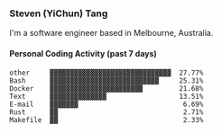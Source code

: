 ### Steven (YiChun) Tang

I'm a software engineer based in Melbourne, Australia.

#### Personal Coding Activity (past 7 days)
```
other     ▓▓▓▓▓▓▓▓▓▓▓▓▓▓▓▓▓▓▓▓▓▓▓▓▓▓▓▓▓▓  27.77%
Bash      ▓▓▓▓▓▓▓▓▓▓▓▓▓▓▓▓▓▓▓▓▓▓▓▓▓▓▓     25.31%
Docker    ▓▓▓▓▓▓▓▓▓▓▓▓▓▓▓▓▓▓▓▓▓▓▓         21.68%
Text      ▓▓▓▓▓▓▓▓▓▓▓▓▓▓                  13.51%
E-mail    ▓▓▓▓▓▓▓                          6.69%
Rust      ▓▓                               2.71%
Makefile  ▓▓                               2.33%
```
